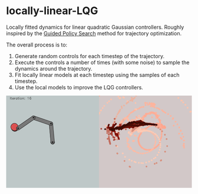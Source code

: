 # locally-linear-LQG
Locally fitted dynamics for linear quadratic Gaussian controllers. Roughly inspired by the [Guided Policy Search](https://papers.nips.cc/paper/5444-learning-neural-network-policies-with-guided-policy-search-under-unknown-dynamics.pdf) method for trajectory optimization.

The overall process is to:
1. Generate random controls for each timestep of the trajectory.
2. Execute the controls a number of times (with some noise) to sample the dynamics around the trajectory.
3. Fit locally linear models at each timestep using the samples of each timestep. 
4. Use the local models to improve the LQG controllers.

![Image](lqg.png)
